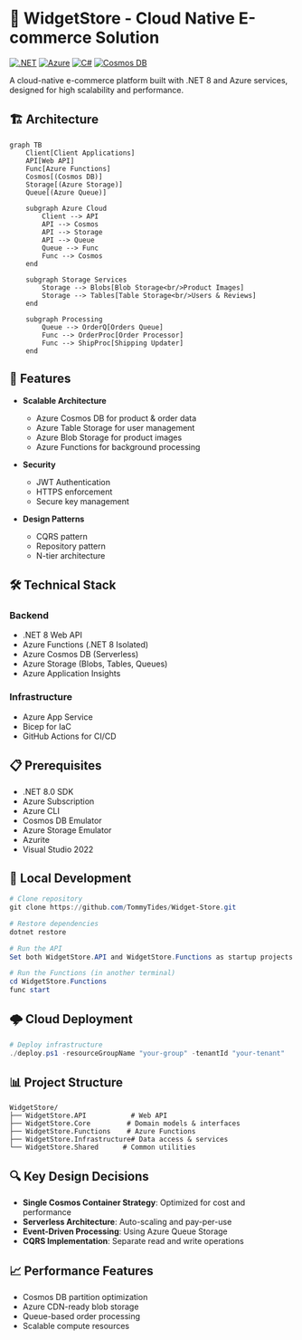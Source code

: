 ﻿# 🏪 WidgetStore - Cloud Native E-commerce Solution

[![.NET](https://img.shields.io/badge/.NET%208-5C2D91?style=for-the-badge&logo=.net&logoColor=white)](https://dotnet.microsoft.com/en-us/)
[![Azure](https://img.shields.io/badge/Azure-0078D4?style=for-the-badge&logo=microsoftazure&logoColor=white)](https://azure.microsoft.com/)
[![C#](https://img.shields.io/badge/C%23-239120?style=for-the-badge&logo=c-sharp&logoColor=white)](https://docs.microsoft.com/en-us/dotnet/csharp/)
[![Cosmos DB](https://img.shields.io/badge/Cosmos%20DB-0078D4?style=for-the-badge&logo=microsoftazure&logoColor=white)](https://azure.microsoft.com/services/cosmos-db/)

A cloud-native e-commerce platform built with .NET 8 and Azure services, designed for high scalability and performance.

## 🏗️ Architecture

```mermaid
graph TB
    Client[Client Applications]
    API[Web API]
    Func[Azure Functions]
    Cosmos[(Cosmos DB)]
    Storage[(Azure Storage)]
    Queue[(Azure Queue)]
    
    subgraph Azure Cloud
        Client --> API
        API --> Cosmos
        API --> Storage
        API --> Queue
        Queue --> Func
        Func --> Cosmos
    end

    subgraph Storage Services
        Storage --> Blobs[Blob Storage<br/>Product Images]
        Storage --> Tables[Table Storage<br/>Users & Reviews]
    end

    subgraph Processing
        Queue --> OrderQ[Orders Queue]
        Func --> OrderProc[Order Processor]
        Func --> ShipProc[Shipping Updater]
    end
```

## 🚀 Features

- **Scalable Architecture**
  - Azure Cosmos DB for product & order data
  - Azure Table Storage for user management
  - Azure Blob Storage for product images
  - Azure Functions for background processing

- **Security**
  - JWT Authentication
  - HTTPS enforcement
  - Secure key management

- **Design Patterns**
  - CQRS pattern
  - Repository pattern
  - N-tier architecture

## 🛠️ Technical Stack

### Backend
- .NET 8 Web API
- Azure Functions (.NET 8 Isolated)
- Azure Cosmos DB (Serverless)
- Azure Storage (Blobs, Tables, Queues)
- Azure Application Insights

### Infrastructure
- Azure App Service
- Bicep for IaC
- GitHub Actions for CI/CD

## 📋 Prerequisites

- .NET 8.0 SDK
- Azure Subscription
- Azure CLI
- Cosmos DB Emulator
- Azure Storage Emulator
- Azurite
- Visual Studio 2022

## 🔧 Local Development

```powershell
# Clone repository
git clone https://github.com/TommyTides/Widget-Store.git

# Restore dependencies
dotnet restore

# Run the API
Set both WidgetStore.API and WidgetStore.Functions as startup projects
```

```powershell
# Run the Functions (in another terminal)
cd WidgetStore.Functions
func start
```

## 🌩️ Cloud Deployment

```powershell
# Deploy infrastructure
./deploy.ps1 -resourceGroupName "your-group" -tenantId "your-tenant"
```

## 📊 Project Structure

```
WidgetStore/
├── WidgetStore.API           # Web API
├── WidgetStore.Core         # Domain models & interfaces
├── WidgetStore.Functions    # Azure Functions
├── WidgetStore.Infrastructure# Data access & services
└── WidgetStore.Shared      # Common utilities
```

## 🔍 Key Design Decisions

- **Single Cosmos Container Strategy**: Optimized for cost and performance
- **Serverless Architecture**: Auto-scaling and pay-per-use
- **Event-Driven Processing**: Using Azure Queue Storage
- **CQRS Implementation**: Separate read and write operations

## 📈 Performance Features

- Cosmos DB partition optimization
- Azure CDN-ready blob storage
- Queue-based order processing
- Scalable compute resources